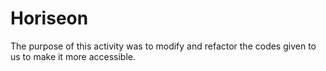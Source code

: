 # Horiseon

The purpose of this activity was to modify and refactor the codes given to us to make it more accessible. 
